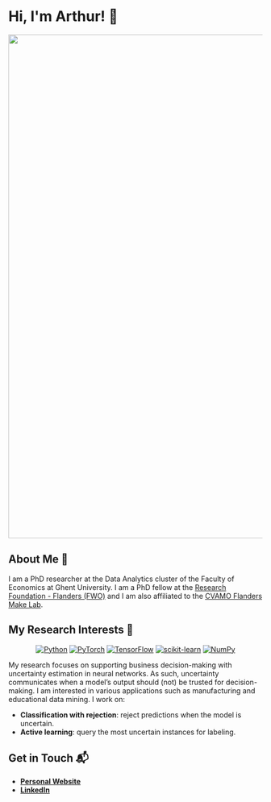 # Hi, I'm Arthur! 👋

<p align="center">
<img src="https://github.com/arthur-thuy/arthur-thuy/assets/57416568/3424044a-a9b2-4259-9449-a814e1982c31" width="1000">
</p>

## About Me 🚀

I am a PhD researcher at the Data Analytics cluster of the Faculty of Economics at Ghent University. I am a PhD fellow at the [Research Foundation - Flanders (FWO)](https://www.fwo.be/en/the-fwo/profile/) and I am also affiliated to the [CVAMO Flanders Make Lab](https://ugent-cvamo.github.io/).

## My Research Interests 🧠

<!---
Need empty line around div elements for centering to work!
-->


<div align="center"> 
  
  <a href="">![Python](https://img.shields.io/badge/python-3670A0?style=for-the-badge&logo=python&logoColor=ffdd54)</a>
  <a href="">![PyTorch](https://img.shields.io/badge/PyTorch-%23EE4C2C.svg?style=for-the-badge&logo=PyTorch&logoColor=white)</a>
  <a href="">![TensorFlow](https://img.shields.io/badge/TensorFlow-%23FF6F00.svg?style=for-the-badge&logo=TensorFlow&logoColor=white)</a>
  <a href="">![scikit-learn](https://img.shields.io/badge/scikit--learn-%23F7931E.svg?style=for-the-badge&logo=scikit-learn&logoColor=white)</a>
  <a href="">![NumPy](https://img.shields.io/badge/numpy-%23013243.svg?style=for-the-badge&logo=numpy&logoColor=white)</a>
  
</div>

My research focuses on supporting business decision-making with uncertainty estimation in neural networks. As such, uncertainty communicates when a model’s output should (not) be trusted for decision-making. I am interested in various applications such as manufacturing and educational data mining. I work on:
- **Classification with rejection**: reject predictions when the model is uncertain.
- **Active learning**: query the most uncertain instances for labeling.

## Get in Touch 📬

- **[Personal Website](https://arthurthuy.com/)**
- **[LinkedIn](https://www.linkedin.com/in/arthur-thuy/)**

